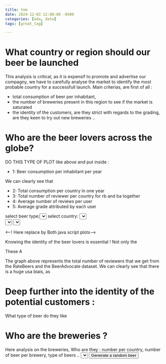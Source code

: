 ```yaml
---
title: tom
date: 2024-12-03 12:00:00 -0500
categories: [ada, date]
tags: [great_tag]

---
```

# What country or region should our beer be launched
This analysis is critical, as it is expensif to promote and advertise our compagny, we have to carefully analyse the market to identify the most probable country for a successfull launch. Main criterias, are first of all : 
- total consumption of beer per inhabitant, 
- the number of breweries present in this region to see if the market is saturated 
- the identity of the customers, are they strict with regards to the grading, are they keen to try out new breweries ..


# Who are the beer lovers across the globe?

DO THIS TYPE OF PLOT like above and put inside : 
- 1: Beer consumption per inhabitant per year
 
We can clearly see that

<div id="triple_map"></div>

- 2: Total consumption per country in one year 
- 3: Total number of reviewer per country for rb and ba together
- 4: Average number of reviews per user
- 5: Average grade attributed by each user

<div id="box_plots"></div>
select beer type:<select id="box_plot_selector_type"></select>
select country: <select id="box_plot_selector_country"></select>

<div id="time_series_ratings"></div>
<select id="time_series_dataset_selector"></select>
<select id="time_series_type_selector"></select>


<--! Here replace by Both java script plots-->

Knowing the identity of the beer lovers is essential ! Not only the 

These A




The graph above represents the total number of reviewers that we get from the RateBeers and the BeerAdvocate dataset. 
We can clearly see that there is a huge usa biais, as 

# Deep further into the identity of the potential customers : 

What type of beer do they like 


# Who are the breweries ? 

Here analysis on the breweries, 
Who are they : number per country, number of beer per brewery, type of beers ..
<select id="random_origin_selector"></select>
<button id="random_beer_generator">Generate a random beer</button>
<div id="random_beer"></div>

<div id="bar_plot"></div>

<div id="sylvain_mean_euro"></div>
<div id="sylvain_norm_income_score"></div>
<div id="sylvain_income_avg_rating"></div>

<script src="https://cdn.plot.ly/plotly-latest.min.js"></script>
<script src="/assets/js/dist/ploting_all_plots.min.js"></script>


